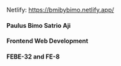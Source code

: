 Netlify: https://bmibybimo.netlify.app/
#### Paulus Bimo Satrio Aji
#### Frontend Web Development
#### FEBE-32 and FE-8